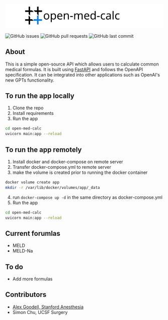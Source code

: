 
![logo.svg](static%2Fimgs%2Flogo.svg)

![GitHub issues](https://img.shields.io/github/issues/alexgoodell/open-med-calc)
![GitHub pull requests](https://img.shields.io/github/issues-pr/alexgoodell/open-med-calc)
![GitHub last commit](https://img.shields.io/github/last-commit/alexgoodell/open-med-calc)

## About

This is a simple open-source API which allows users to calculate common medical formulas. 
It is built using [FastAPI](https://fastapi.tiangolo.com/) and follows the OpenAPI specification.
It can be integrated into other applications such as OpenAI's new GPTs functionality.

## To run the app locally

1. Clone the repo
2. Install requirements
3. Run the app

```bash
cd open-med-calc
uvicorn main:app --reload
```

## To run the app remotely

1. Install docker and docker-compose on remote server
2. Transfer docker-compose.yml to remote server
3. make the volume is created prior to running the docker container
```bash
docker volume create app
mkdir -r /var/lib/docker/volumes/app/_data
```
4. run `docker-compose up -d` in the same directory as docker-compose.yml
5. Run the app

```bash
cd open-med-calc
uvicorn main:app --reload
```


## Current forumlas

- MELD
- MELD-Na


## To do

- Add more formulas

## Contributors

- [Alex Goodell, Stanford Anesthesia](https://github.com/alexgoodell)
- Simon Chu, UCSF Surgery

